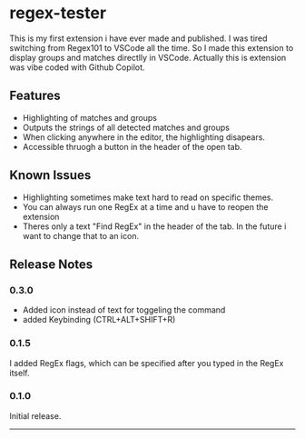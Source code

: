# regex-tester

This is my first extension i have ever made and published. I was tired switching from Regex101 to VSCode all the time. So I made this extension to display groups and matches directlly in VSCode. Actually this is extension was vibe coded with Github Copilot.

## Features

+ Highlighting of matches and groups
+ Outputs the strings of all detected matches and groups
+ When clicking anywhere in the editor, the highlighting disapears.
+ Accessible thruogh a button in the header of the open tab.

## Known Issues

+ Highlighting sometimes make text hard to read on specific themes.
+ You can always run one RegEx at a time and u have to reopen the extension
+ Theres only a text "Find RegEx" in the header of the tab. In the future i want to change that to an icon.

## Release Notes

### 0.3.0

+ Added icon instead of text for toggeling the command
+ added Keybinding (CTRL+ALT+SHIFT+R)

### 0.1.5

I added RegEx flags, which can be specified after you typed in the RegEx itself.

### 0.1.0 

Initial release.

---

